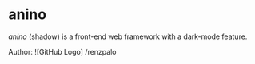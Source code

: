 # anino
*anino* (shadow) is a front-end web framework with a dark-mode feature.















Author: ![GitHub Logo] /renzpalo
